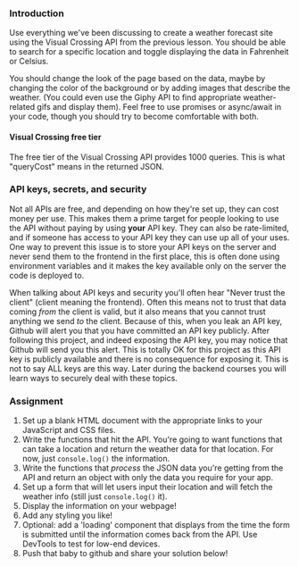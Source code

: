 ### Introduction

Use everything we've been discussing to create a weather forecast site using the Visual Crossing API from the previous lesson. You should be able to search for a specific location and toggle displaying the data in Fahrenheit or Celsius.

You should change the look of the page based on the data, maybe by changing the color of the background or by adding images that describe the weather. (You could even use the Giphy API to find appropriate weather-related gifs and display them). Feel free to use promises or async/await in your code, though you should try to become comfortable with both.

<div class="lesson-note" markdown="1">

#### Visual Crossing free tier

The free tier of the Visual Crossing API provides 1000 queries. This is what "queryCost" means in the returned JSON.

</div>

### API keys, secrets, and security

Not all APIs are free, and depending on how they're set up, they can cost money per use. This makes them a prime target for people looking to use the API without paying by using **your** API key. They can also be rate-limited, and if someone has access to your API key they can use up all of your uses. One way to prevent this issue is to store your API keys on the server and never send them to the frontend in the first place, this is often done using environment variables and it makes the key available only on the server the code is deployed to.

When talking about API keys and security you'll often hear "Never trust the client" (client meaning the frontend). Often this means not to trust that data coming *from* the client is valid, but it also means that you cannot trust anything we send *to* the client. Because of this, when you leak an API key, Github will alert you that you have committed an API key publicly. After following this project, and indeed exposing the API key, you may notice that Github will send you this alert. This is totally OK for this project as this API key is publicly available and there is no consequence for exposing it. This is not to say ALL keys are this way. Later during the backend courses you will learn ways to securely deal with these topics.

### Assignment

<div class="lesson-content__panel" markdown="1">

1. Set up a blank HTML document with the appropriate links to your JavaScript and CSS files.
1. Write the functions that hit the API. You're going to want functions that can take a location and return the weather data for that location. For now, just `console.log()` the information.
1. Write the functions that *process* the JSON data you're getting from the API and return an object with only the data you require for your app.
1. Set up a form that will let users input their location and will fetch the weather info (still just `console.log()` it).
1. Display the information on your webpage!
1. Add any styling you like!
1. Optional: add a 'loading' component that displays from the time the form is submitted until the information comes back from the API. Use DevTools to test for low-end devices.
1. Push that baby to github and share your solution below!

</div>
